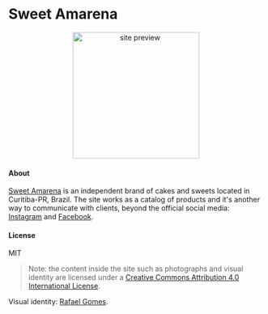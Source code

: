 # Sweet Amarena

<p align="center">
<img alt="site preview" width="250px"  src="img/site_preview_gif.gif">
</p>

#### About
[Sweet Amarena](https://gidff.github.io/sweetamarena) is an independent brand of cakes and sweets located in Curitiba-PR, Brazil. The site works as a catalog of products and it's another way to communicate with clients, beyond the official social media: [Instagram](https://www.instagram.com/sweetamarena) and [Facebook](https://www.facebook.com/sweetamarena).

####  License
MIT
> Note: the content inside the site such as photographs and visual identity are licensed under a [Creative Commons Attribution 4.0 International License](http://creativecommons.org/licenses/by/4.0/).


Visual identity: [Rafael Gomes](https://www.instagram.com/rafalegome).
